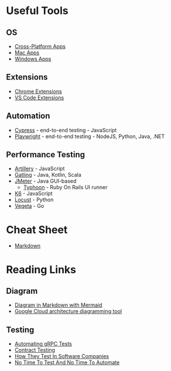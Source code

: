 # Useful Tools

## OS
- [Cross-Platform Apps](cross-platform/README.md)
- [Mac Apps](mac/README.md)
- [Windows Apps](windows/README.md)

## Extensions
- [Chrome Extensions](chrome-extensions/README.md)
- [VS Code Extensions](vs-code-extensions/README.md)

## Automation
- [Cypress](https://www.cypress.io/) - end-to-end testing - JavaScript
- [Playwright](https://playwright.dev/) - end-to-end testing - NodeJS, Python, Java, .NET

## Performance Testing
- [Artillery](https://www.artillery.io/) - JavaScript
- [Gatling](https://gatling.io/) - Java, Kotlin, Scala
- [JMeter](https://jmeter.apache.org/) - Java GUI-based
  - [Typhoon](https://github.com/bukalapak/typhoon) - Ruby On Rails UI runner
- [K6](https://k6.io/) - JavaScript
- [Locust](https://locust.io/) - Python
- [Vegeta](https://github.com/tsenart/vegeta) - Go

# Cheat Sheet
- [Markdown](cheat-sheet/markdown.md)

# Reading Links

## Diagram
- [Diagram in Markdown with Mermaid](https://github.blog/2022-02-14-include-diagrams-markdown-files-mermaid/)
- [Google Cloud architecture diagramming tool](https://cloud.google.com/blog/topics/developers-practitioners/introducing-google-cloud-architecture-diagramming-tool)

## Testing
- [Automating gRPC Tests](https://medium.com/testvagrant/automating-grpc-api-tests-cfee49d10384)
- [Contract Testing](https://www.linkedin.com/pulse/api-contract-testing-visual-guide-peter-thomas)
- [How They Test In Software Companies](https://abhivaikar.github.io/howtheytest/#/)
- [No Time To Test And No Time To Automate](https://iryna-suprun.medium.com/no-time-to-test-and-no-time-to-automate-306e0b4cedc6)
